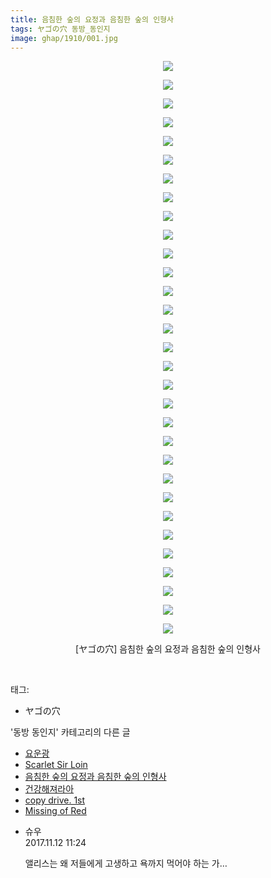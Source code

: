 ```yaml
---
title: 음침한 숲의 요정과 음침한 숲의 인형사
tags: ヤゴの穴 동방_동인지
image: ghap/1910/001.jpg
---
```

<div class="article">
<p style="text-align: center; clear: none; float: none;"><img src="{{ site.nasurl }}/ghap/1910/001.jpg"/></p>
<p style="text-align: center; clear: none; float: none;"><img src="{{ site.nasurl }}/ghap/1910/002.jpg"/></p>
<p style="text-align: center; clear: none; float: none;"><img src="{{ site.nasurl }}/ghap/1910/003.jpg"/></p>
<p style="text-align: center; clear: none; float: none;"><img src="{{ site.nasurl }}/ghap/1910/004.jpg"/></p>
<p style="text-align: center; clear: none; float: none;"><img src="{{ site.nasurl }}/ghap/1910/005.jpg"/></p>
<p style="text-align: center; clear: none; float: none;"><img src="{{ site.nasurl }}/ghap/1910/006.jpg"/></p>
<p style="text-align: center; clear: none; float: none;"><img src="{{ site.nasurl }}/ghap/1910/007.jpg"/></p>
<p style="text-align: center; clear: none; float: none;"><img src="{{ site.nasurl }}/ghap/1910/008.jpg"/></p>
<p style="text-align: center; clear: none; float: none;"><img src="{{ site.nasurl }}/ghap/1910/009.jpg"/></p>
<p style="text-align: center; clear: none; float: none;"><img src="{{ site.nasurl }}/ghap/1910/010.jpg"/></p>
<p style="text-align: center; clear: none; float: none;"><img src="{{ site.nasurl }}/ghap/1910/011.jpg"/></p>
<p style="text-align: center; clear: none; float: none;"><img src="{{ site.nasurl }}/ghap/1910/012.jpg"/></p>
<p style="text-align: center; clear: none; float: none;"><img src="{{ site.nasurl }}/ghap/1910/013.jpg"/></p>
<p style="text-align: center; clear: none; float: none;"><img src="{{ site.nasurl }}/ghap/1910/014.jpg"/></p>
<p style="text-align: center; clear: none; float: none;"><img src="{{ site.nasurl }}/ghap/1910/015.jpg"/></p>
<p style="text-align: center; clear: none; float: none;"><img src="{{ site.nasurl }}/ghap/1910/016.jpg"/></p>
<p style="text-align: center; clear: none; float: none;"><img src="{{ site.nasurl }}/ghap/1910/017.jpg"/></p>
<p style="text-align: center; clear: none; float: none;"><img src="{{ site.nasurl }}/ghap/1910/018.jpg"/></p>
<p style="text-align: center; clear: none; float: none;"><img src="{{ site.nasurl }}/ghap/1910/019.jpg"/></p>
<p style="text-align: center; clear: none; float: none;"><img src="{{ site.nasurl }}/ghap/1910/020.jpg"/></p>
<p style="text-align: center; clear: none; float: none;"><img src="{{ site.nasurl }}/ghap/1910/021.jpg"/></p>
<p style="text-align: center; clear: none; float: none;"><img src="{{ site.nasurl }}/ghap/1910/022.jpg"/></p>
<p style="text-align: center; clear: none; float: none;"><img src="{{ site.nasurl }}/ghap/1910/023.jpg"/></p>
<p style="text-align: center; clear: none; float: none;"><img src="{{ site.nasurl }}/ghap/1910/024.jpg"/></p>
<p style="text-align: center; clear: none; float: none;"><img src="{{ site.nasurl }}/ghap/1910/025.jpg"/></p>
<p style="text-align: center; clear: none; float: none;"><img src="{{ site.nasurl }}/ghap/1910/026.jpg"/></p>
<p style="text-align: center; clear: none; float: none;"><img src="{{ site.nasurl }}/ghap/1910/027.jpg"/></p>
<p style="text-align: center; clear: none; float: none;"><img src="{{ site.nasurl }}/ghap/1910/028.jpg"/></p>
<p style="text-align: center; clear: none; float: none;"><img src="{{ site.nasurl }}/ghap/1910/029.jpg"/></p>
<p style="text-align: center; clear: none; float: none;"><img src="{{ site.nasurl }}/ghap/1910/030.jpg"/></p>
<p style="text-align: center; clear: none; float: none;"><img src="{{ site.nasurl }}/ghap/1910/031.jpg"/></p>
<p style="text-align: center; clear: none; float: none;">[ヤゴの穴] 음침한 숲의 요정과 음침한 숲의 인형사</p>
<p><br/></p>
</div><div class="tagTrail">
<p>태그: </p>
<ul>
<li>ヤゴの穴</li>
</ul>
</div><div class="another">
<p>'동방 동인지' 카테고리의 다른 글</p>
<ul>
<li><a href="/2016-08-29-ghap_1912">요운광</a></li>
<li><a href="/2016-08-29-ghap_1911">Scarlet Sir Loin</a></li>
<li><a href="/2016-08-29-ghap_1910">음침한 숲의 요정과 음침한 숲의 인형사</a></li>
<li><a href="/2016-08-29-ghap_1909">건강해져라아</a></li>
<li><a href="/2016-08-29-ghap_1908">copy drive. 1st</a></li>
<li><a href="/2016-08-29-ghap_1905">Missing of Red</a></li>
</ul>
</div><div class="cb_module cb_fluid">
<div class="cb_wrt cb_profile">
<div class="comment">
<ul>
<li class="cb_thumb_off" id="comment15127702">
<div class="cb_comment_area">
<div class="cb_info_area">
<div class="cb_section">
<span class="cb_nick_name">슈우</span>
</div>
<div class="cb_section">
<span class="cb_date">2017.11.12 11:24 </span>
</div>
</div>
<div class="cb_dsc_comment">
<p class="cb_dsc">
											앨리스는 왜 저들에게 고생하고 욕까지 먹어야 하는 가…
										</p>
</div>
</div></li>
</ul>
</div>
</div><!-- commentList close -->
</div>